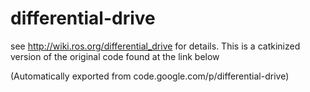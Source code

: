 # differential-drive

see http://wiki.ros.org/differential_drive for details. This is a catkinized version of the original code found at the link below

(Automatically exported from code.google.com/p/differential-drive)
